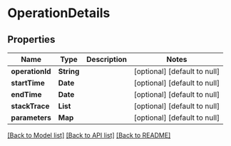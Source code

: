 # OperationDetails
## Properties

| Name | Type | Description | Notes |
|------------ | ------------- | ------------- | -------------|
| **operationId** | **String** |  | [optional] [default to null] |
| **startTime** | **Date** |  | [optional] [default to null] |
| **endTime** | **Date** |  | [optional] [default to null] |
| **stackTrace** | **List** |  | [optional] [default to null] |
| **parameters** | **Map** |  | [optional] [default to null] |

[[Back to Model list]](../README.md#documentation-for-models) [[Back to API list]](../README.md#documentation-for-api-endpoints) [[Back to README]](../README.md)

